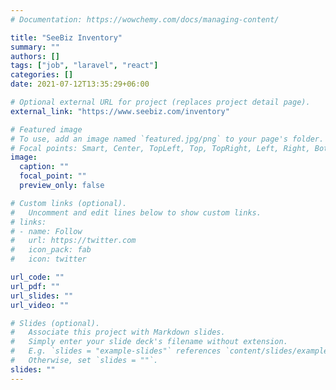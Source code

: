 ```yaml
---
# Documentation: https://wowchemy.com/docs/managing-content/

title: "SeeBiz Inventory"
summary: ""
authors: []
tags: ["job", "laravel", "react"]
categories: []
date: 2021-07-12T13:35:29+06:00

# Optional external URL for project (replaces project detail page).
external_link: "https://www.seebiz.com/inventory"

# Featured image
# To use, add an image named `featured.jpg/png` to your page's folder.
# Focal points: Smart, Center, TopLeft, Top, TopRight, Left, Right, BottomLeft, Bottom, BottomRight.
image:
  caption: ""
  focal_point: ""
  preview_only: false

# Custom links (optional).
#   Uncomment and edit lines below to show custom links.
# links:
# - name: Follow
#   url: https://twitter.com
#   icon_pack: fab
#   icon: twitter

url_code: ""
url_pdf: ""
url_slides: ""
url_video: ""

# Slides (optional).
#   Associate this project with Markdown slides.
#   Simply enter your slide deck's filename without extension.
#   E.g. `slides = "example-slides"` references `content/slides/example-slides.md`.
#   Otherwise, set `slides = ""`.
slides: ""
---
```


